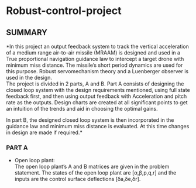 # Robust-control-project

## SUMMARY
*In this project an output feedback system to track the vertical acceleration of a medium range air-to-air missile (MRAAM) is
designed and used in a True proportional navigation guidance law to intercept a target drone
with minimum miss distance. The missile’s short period dynamics are used for this purpose.
Robust servomechanism theory and a Luenberger observer is used in the design.   
The project is divided in 2 parts, A and B. Part A consists of designing the closed loop
system with the design requirements mentioned, using full state feedback first, and then using
output feedback with Acceleration and pitch rate as the outputs. Design charts are created at all significant points to get an intuition of the trends and aid in choosing the optimal gains.

In part B, the designed closed loop system is then incorporated in the guidance law and
minimum miss distance is evaluated. At this time changes in design are made if required.*

###  PART A
* Open loop plant: <br/>
The open loop plant’s A and B matrices are given in the problem statement. The states
of the open loop plant are [α,β,p,q,r] and the inputs are the control surface deflections
[δa,δe,δr].<br/> 
<!---->
<!--Following are the open loop matrices provided.-->


